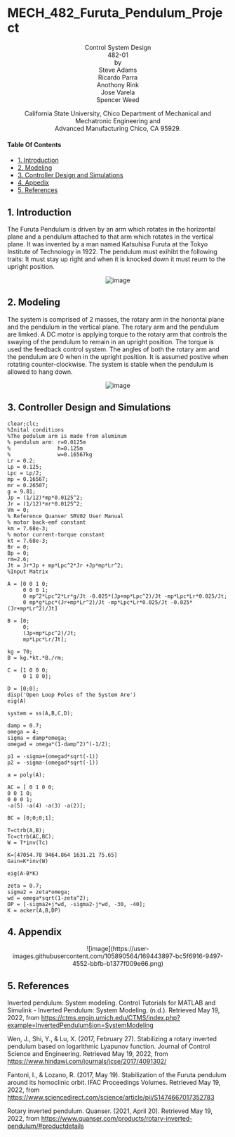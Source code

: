 
# MECH_482_Furuta_Pendulum_Project
<p align="center">
    Control System Design<br/>
    482-01<br/>
    by<br/>
    Steve Adams<br/>
    Ricardo Parra<br/>
    Anothony Rink<br/>
    Jose Varela<br/>
    Spencer Weed
</p>
<p align="center">    
    
    
</p>
<p align="center">   
    California State University, Chico Department of Mechanical and Mechatronic Engineering and<br/>
    Advanced Manufacturing Chico, CA 95929.
</p>

#### Table Of Contents
- [1. Introduction](#1-introduction)
- [2. Modeling](#2-modeling)
- [3. Controller Design and Simulations](#3-controller-design-and-simulations)
- [4. Appedix](#4-Appendix)
- [5. References](#4-references)

## 1. Introduction
The Furuta Pendulum is driven by an arm which rotates in the horizontal plane and a pendulum attached to that arm which rotates in the vertical plane. 
It was invented by a man named Katsuhisa Furuta at the Tokyo Institute of Technology in 1922. The pendulum must exihibt the following traits:
It must stay up right and when it is knocked down it must reurn to the upright position.
    <p align="center">
    ![image](https://user-images.githubusercontent.com/105890564/169443204-9e3a9f59-0557-42bb-a754-14f128b2bf52.png)
</p>
  
## 2. Modeling
The system is comprised of 2 masses, the rotary arm in the horiontal plane and the pendulum in the vertical plane. The rotary arm and the pendulum are limked. A DC motor is applying torque to the rotary arm that controls the swaying of the pendulum to remain in an upright position. The torque is used the feedback control system. The angles of both the rotary arm and the pendulum are 0 when in the upright position. It is assumed postive when rotating counter-clockwise. The system is stable when the pendulum is allowed to hang down.
      <p align="center"> 
    ![image](https://user-images.githubusercontent.com/105890564/169442750-d0dda77b-68c5-478a-b063-23c1a2b1a7ad.png)
  </p>


## 3. Controller Design and Simulations
```
clear;clc;
%Inital conditions 
%The pedulum arm is made from aluminum
% pendulum arm: r=0.0125m
%               h=0.125m
%               w=0.16567kg
Lr = 0.2;
Lp = 0.125;
Lpc = Lp/2;
mp = 0.16567;
mr = 0.26507; 
g = 9.81;
Jp = (1/12)*mp*0.0125^2; 
Jr = (1/12)*mr*0.0125^2;
Vm = 0;
% Reference Quanser SRV02 User Manual
% motor back-emf constant
km = 7.68e-3;
% motor current-torque constant
kt = 7.68e-3;
Br = 0;
Bp = 0;
rm=2.6;
Jt = Jr*Jp + mp*Lpc^2*Jr +Jp*mp*Lr^2;
%Input Matrix

A = [0 0 1 0;
     0 0 0 1;
     0 mp^2*Lpc^2*Lr*g/Jt -0.025*(Jp+mp*Lpc^2)/Jt -mp*Lpc*Lr*0.025/Jt;
     0 mp*g*Lpc*(Jr+mp*Lr^2)/Jt -mp*Lpc*Lr*0.025/Jt -0.025*(Jr+mp*Lr^2)/Jt]

B = [0;
     0;
     (Jp+mp*Lpc^2)/Jt;
     mp*Lpc*Lr/Jt];

kg = 70;
B = kg.*kt.*B./rm;

C = [1 0 0 0;
     0 1 0 0];

D = [0;0];
disp('Open Loop Poles of the System Are')
eig(A)

system = ss(A,B,C,D);

damp = 0.7;
omega = 4;
sigma = damp*omega; 
omegad = omega*(1-damp^2)^(-1/2);

p1 = -sigma+(omegad*sqrt(-1))
p2 = -sigma-(omegad*sqrt(-1))

a = poly(A);

AC = [ 0 1 0 0;
0 0 1 0;
0 0 0 1;
-a(5) -a(4) -a(3) -a(2)];

BC = [0;0;0;1];

T=ctrb(A,B);
Tc=ctrb(AC,BC);
W = T*inv(Tc)

K=[47054.78 9464.864 1631.21 75.65]
Gain=K*inv(W)

eig(A-B*K)

zeta = 0.7;
sigma2 = zeta*omega;
wd = omega*sqrt(1-zeta^2);
DP = [-sigma2+j*wd, -sigma2-j*wd, -30, -40];
K = acker(A,B,DP)
```
## 4. Appendix
<p align="center">
![image](https://user-images.githubusercontent.com/105890564/169443897-bc5f6916-9497-4552-bbfb-b1377f009e66.png)
    </p>

## 5. References
Inverted pendulum: System modeling. Control Tutorials for MATLAB and Simulink - Inverted Pendulum: System Modeling. (n.d.). Retrieved May 19, 2022, from https://ctms.engin.umich.edu/CTMS/index.php?example=InvertedPendulum§ion=SystemModeling 

Wen, J., Shi, Y., &amp; Lu, X. (2017, February 27). Stabilizing a rotary inverted pendulum based on logarithmic Lyapunov function. Journal of Control Science and Engineering. Retrieved May 19, 2022, from https://www.hindawi.com/journals/jcse/2017/4091302/ 
    
Fantoni, I., &amp; Lozano, R. (2017, May 19). Stabilization of the Furuta pendulum around its homoclinic orbit. IFAC Proceedings Volumes. Retrieved May 19, 2022, from https://www.sciencedirect.com/science/article/pii/S1474667017352783 

Rotary inverted pendulum. Quanser. (2021, April 20). Retrieved May 19, 2022, from https://www.quanser.com/products/rotary-inverted-pendulum/#productdetails 
    
    
